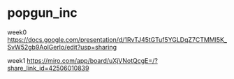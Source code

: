 # popgun_inc
week0 https://docs.google.com/presentation/d/1RvTJ45tGTuf5YGLDqZ7CTMMl5K_SvW52gb9AolGerlo/edit?usp=sharing

week1 https://miro.com/app/board/uXjVNotQcgE=/?share_link_id=42506010839
